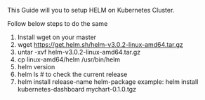 This Guide will you to setup HELM on Kubernetes Cluster.

Follow below steps to do the same

1. Install wget on your master
2. wget https://get.helm.sh/helm-v3.0.2-linux-amd64.tar.gz
3. untar -xvf helm-v3.0.2-linux-amd64.tar.gz
4. cp linux-amd64/helm /usr/bin/helm 
5. helm version 
6. helm ls # to check the current release
7. helm install release-name helm-package
          example:
            helm install kubernetes-dashboard mychart-0.1.0.tgz

